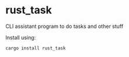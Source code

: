 # rust_task

CLI assistant program to do tasks and other stuff

Install using:

```sh
cargo install rust_task
```
